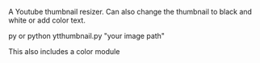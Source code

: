 A Youtube thumbnail resizer. Can also change the thumbnail to black and white or add color text.

py or python ytthumbnail.py "your image path"

This also includes a color module
